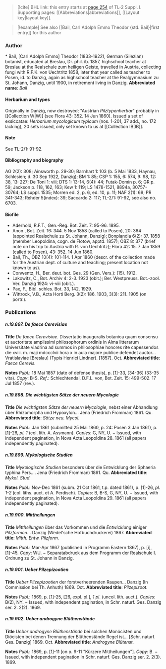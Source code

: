 > [!cite] BHL link: this entry starts at [page 254](https://www.biodiversitylibrary.org/page/33264981) of TL-2 Suppl. I.
> Supporting pages: [[Abbreviations|abbreviations]], [[Layout key|layout key]].

> [!example] See also [[Bail, Carl Adolph Emmo Theodor {std. Bail}|first entry]] for this author

### Author

\* Bail, \[Carl Adolph Emmo\] Theodor (1833-1922), German (Silezian) botanist, educated at Breslau, Dr. phil. ib. 1857, highschool teacher at Breslau at the Realschule zum heiligen Geiste, travelled in Austria, collecting fungi with R.F.K. von Uechtritz 1858, later that year called as teacher to Posen, id. to Danzig, again as highschool teacher at the Realgymnasium zu St. Johann, Danzig, until 1900, in retirement living in Danzig. 
**Abbreviated name**: *Bail*

#### Herbarium and types

Originally in Danzig, now destroyed; "Austrian *Pilztypenherbar*" probably in [[Collection W|W]] (see Flora 43: 352. 14 Jun 1860). Issued a set of exsiccatae: *Herbarium mycologicum typicum* (nos. 1-201, 37 add., no. 172 lacking), 20 sets issued, only set known to us at [[Collection IB|IB]].

#### Note

See TL-2/1: 91-92.

#### Bibliography and biography

AG 2(2): 308; Ainsworth p. 29-30; Barnhart 1: 103 (b. 5 Mai 1833, Haynau, Schlesien; d. 30 Sep 1922, Danzig); BM 1: 85; CSP 1: 155, 6: 574, 9: 98, 12: 38, 13: 227; De Toni 1: viii; DTS 1: 13-14, 6(4): 44; Futak-Domin p. 6; GR p. 59; Jackson p. 118, 162, 163; Kew 1: 119; LS 1478-1521, 8894a, 30757-30764; LS suppl. 1535; Morren ed. 2, p. 6, ed. 10, p. 11; NAF 2(1): 69; PR 341-343; Rehder 5(index): 39; Saccardo 2: 117; TL-2/1: 91-92, see also no. 6703.

#### Biofile

- Aderhold, R.F.T., Gen.-Reg. Bot. Zeit. 7: 95-96. 1895.
- Anon., Bot. Zeit. 16: 344. 5 Nov 1858 (called to Posen), 20: 364 (appointed Realschule zu St. Johann, Danzig); Bonplandia 6(2): 37. 1858 (member Leopoldina, cogn. de Flotow, apptd. 1857); ÖBZ 8: 377 (brief note on his trip to Austria with R. von Uechtritz); Flora 42: 15. 7 Jan 1859 (called to Posen), 43: 352. 14 Jun 1860.
- Bail, Th., ÖBZ 10(4): 101-114. 1 Apr 1860 (descr. of the collection made for the Austrian dept. of culture and teaching; present location not known to us).
- Conwentz, H., Ber. deut. bot. Ges. 29 (Gen. Vers.): (15). 1912.
- Lakowitz, C., Bot. Archiv 4: 2-3. 1923 (obit.); Ber. Westpreuss. Bot.-zool. Ver. Danzig 1924: vi-viii (obit.).
- Pax, F., Bibl. schles. Bot. 33, 142. 1929.
- Wittrock, V.B., Acta Horti Berg. 3(2): 186. 1903, 3(3): 211. 1905 (on portr.).

### Publications

##### n.19.897. De faece Cerevisiae

**Title**
*De faece Cerevisiae*. Dissertatio inauguralis botanica quam consensu et auctoritate amplissimi philosophorum ordinis in Alma litterarum Universitate viadrina ad summos in philosophiae honores rite capessendos die xviii. m. maji mdccclvii hora x in aula majore publice defendet auctor... Vratislaviae \[Breslau\] (Typis Henrici Lindner). \[1857\]. Oct.
**Abbreviated title**: *Faece Cerevis.*

**Notes**
*Publ*.: 18 Mai 1857 (date of defense thesis), p. \[1\]-33, \[34-36\] (33-35 vita). *Copy*: B-S.
*Ref*.: Schlechtendal, D.F.L. von, Bot. Zeit. 15: 499-502. 17 Jul 1857 (rev.).

##### n.19.898. Die wichtigsten Sätze der neuern Mycologie

**Title**
*Die wichtigsten Sätze der neuern Mycologie*, nebst einer Abhandlung über Rhizomorpha und Hypoxylon... Jena (Friedrich Fromman) 1861. Qu.
**Abbreviated title**: *Sätze neu. Mycol.*

**Notes**
*Publ*.: Jan 1861 (submitted 25 Mai 1860, p. 24: Posen 3 Jan 1861), p. \[1\]-26, *pl. 1* (col. lith. A. Assmann). *Copies*: G, NY, U. − Issued, with independent pagination, in Nova Acta Leopoldina 28. 1861 (all papers independently paginated).

##### n.19.899. Mykologische Studien

**Title**
*Mykologische Studien* besonders über die Entwicklung der Sphaeria typhina Pers.... Jena (Friedrich Fromman) 1861. Qu.
**Abbreviated title**: *Mykol. Stud.*

**Notes**
*Publ*.: Nov-Dec 1861 (subm. 21 Oct 1861, t.p. dated 1861), p. \[1\]-26, *pl. 1-2* (col. liths. auct. et A. Perdisch). *Copies*: B, B-S, G, NY, U. − Issued, with independent pagination, in Nova Acta Leopoldina 29. 1861 (all papers independently paginated).

##### n.19.900. Mittheilungen

**Title**
*Mittheilungen* über das Vorkommen und die *Entwicklung* einiger *Pilzformen*... Danzig (Wedel'sche Hofbuchdruckerei) 1867.
**Abbreviated title**: *Mitth. Entw. Pilzform.*

**Notes**
*Publ*.: Mar-Apr 1867 (published in Programm Eastern 1867), p. \[i\], \[1\]-45. *Copy*: WU. − Separatabdruck aus dem Programm der Realschule I. Ordnung zu St. Johann in Danzig.

##### n.19.901. Ueber Pilzepizootien

**Title**
*Ueber Pilzepizootien* der forstverheerenden Raupen... Danzig (In Commission bei Th. Anhuth) 1869. Oct.
**Abbreviated title**: *Pilzepizoot.*

**Notes**
*Publ*.: 1869, p. \[1\]-25, \[26, expl. pl.\], *1 pl*. (uncol. lith. auct.). *Copies*: B(2), NY. − Issued, with independent pagination, in Schr. naturf. Ges. Danzig ser. 2. 2(2). 1869.

##### n.19.902. Ueber androgyne Blüthenstände

**Title**
*Ueber androgyne Blüthenstände* bei solchen Monöcisten und Diöcisten bei denen Trennung der Blüthenstände Regel ist... \[Schr. naturf. Ges. Danzig\] 1869. Oct.
**Abbreviated title**: *Androgyne Blütenst.*

**Notes**
*Publ*.: 1869, p. \[1\]-11 \[on p. 9-11 "Kürzere Mittheilungen"\]. *Copy*: B. − Issued, with independent pagination in Schr. naturf. Ges. Danzig ser. 2. 2(3). 1869.

